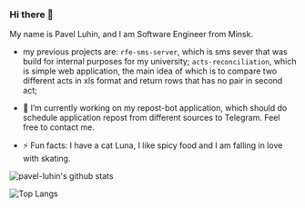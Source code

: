 ### Hi there 👋

My name is Pavel Luhin, and I am Software Engineer from Minsk.

- my previous projects are:
`rfe-sms-server`, which is sms sever that was build for internal purposes for my university;
`acts-reconciliation`, which is simple web application, the main idea of which is to compare two different acts in xls format and return rows that has no pair in second act;
- 🔭 I’m currently working on my repost-bot application, which should do schedule application repost from different sources to Telegram.
Feel free to contact me.

- ⚡ Fun facts: I have a cat Luna, I like spicy food and I am falling in love with skating.



![pavel-luhin's github stats](https://github-readme-stats.vercel.app/api?username=pavel-luhin&show_icons=true&count_private=true)

![Top Langs](https://github-readme-stats.vercel.app/api/top-langs/?username=pavel-luhin&layout=compact)
